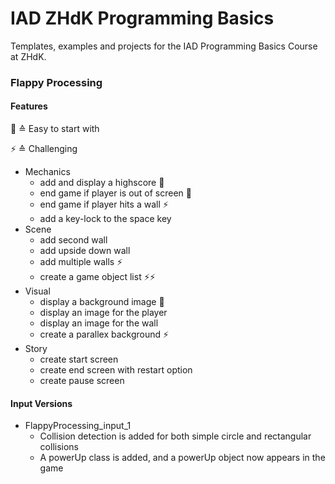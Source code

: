 # IAD ZHdK Programming Basics
Templates, examples and projects for the IAD Programming Basics Course at ZHdK.

### Flappy Processing

#### Features

🐙 ≙ Easy to start with

⚡️ ≙ Challenging

- Mechanics
	- add and display a highscore 🐙  
	- end game if player is out of screen 🐙
	- end game if player hits a wall ⚡️
	- add a key-lock to the space key
- Scene
	- add second wall
	- add upside down wall
	- add multiple walls ⚡️
	- create a game object list ⚡️⚡️
- Visual
	- display a background image 🐙
	- display an image for the player
	- display an image for the wall
	- create a parallex background ⚡️
- Story
	- create start screen
	- create end screen with restart option
	- create pause screen

#### Input Versions

- FlappyProcessing_input_1
	- Collision detection is added for both simple circle and rectangular collisions
	- A powerUp class is added, and a powerUp object now appears in the game  
